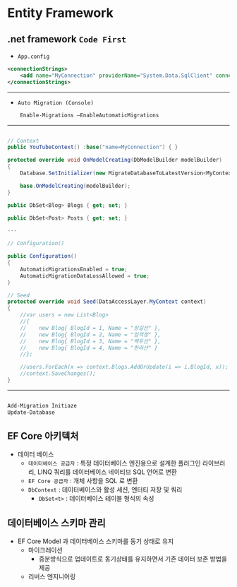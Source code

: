# Entity Framework

## .net framework `Code First`

- `App.config`

```xml
<connectionStrings>
    <add name="MyConnection" providerName="System.Data.SqlClient" connectionString="Data Source=localhost;Database=MyDb;Integrated Security=True"/>
</connectionStrings>

```

---

- `Auto Migration (Console)`

```bash
    Enable-Migrations –EnableAutomaticMigrations
```

---

```cs

// Context
public YouTubeContext() :base("name=MyConnection") { }

protected override void OnModelCreating(DbModelBuilder modelBuilder)
{
    Database.SetInitializer(new MigrateDatabaseToLatestVersion<MyContext, Migrations.Configuration>());

    base.OnModelCreating(modelBuilder);
}

public DbSet<Blog> Blogs { get; set; }

public DbSet<Post> Posts { get; set; }

---

// Configuration()

public Configuration()
{
    AutomaticMigrationsEnabled = true;
    AutomaticMigrationDataLossAllowed = true;
}

// Seed
protected override void Seed(DataAccessLayer.MyContext context)
{
    //var users = new List<Blog>
    //{
    //    new Blog{ BlogId = 1, Name = "장길산" },
    //    new Blog{ BlogId = 2, Name = "임꺽정" },
    //    new Blog{ BlogId = 3, Name = "백두산" },
    //    new Blog{ BlogId = 4, Name = "한라산" }
    //};

    //users.ForEach(x => context.Blogs.AddOrUpdate(i => i.BlogId, x));
    //context.SaveChanges();
}

```

---

```bash

Add-Migration Initiaze
Update-Database

```

## EF Core 아키텍처

- 데이터 베이스
  - `데이터베이스 공급자` : 특정 데이터베이스 엔진용으로 설계한 플러그인 라이브러리, LINQ 쿼리를 데이터베이스 네이티브 SQL 언어로 변환
  - `EF Core 공급자` : 개체 사항을 SQL 로 변환
  - `DbContext` : 데이터베이스와 활성 세션, 엔터티 저장 및 쿼리
    - `DbSet<t>` : 데이터베이스 테이블 형식의 속성

## 데이터베이스 스키마 관리

- EF Core Model 과 데이터베이스 스키마를 동기 상태로 유지
  - 마이크레이션
    - 증분방식으로 업데이트로 동기상태를 유지하면서 기존 데이터 보존 방법을 제공
  - 리버스 엔지니어링

